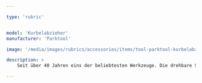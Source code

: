 ```yaml
---

type: 'rubric'


model: 'Kurbelabzieher'
manufacturer: 'Parktool'

image: '/media/images/rubrics/accessories/items/tool-parktool-kurbelabzieher-4kant.png'

description: >
    Seit über 40 Jahren eins der beliebtesten Werkzeuge. Die drehbare Spitze gewährleistet materialschonendes Arbeiten und lange Haltbarkeit.

---
```

